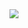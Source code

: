 <img src="https://img.shields.io/badge/python-3776AB?style=flat-square&logo=CSS3&logoColor=white"/>
